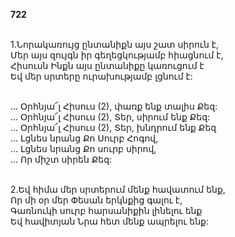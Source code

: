 **722**

\
1.Նորակառույց ընտանիքն այս շատ սիրուն է,\
Մեր այս զույգն իր գեղեցկությամբ հիացնում է,\
Հիսուսն Ինքն այս ընտանիքը կառուցում է\
Եվ մեր սրտերը ուրախությամբ լցնում է:

\
 ... Օրհնյա՜լ Հիսուս (2), փառք ենք տալիս Քեզ:\
 ... Օրհնյա՜լ Հիսուս (2), Տեր, սիրում ենք Քեզ:\
 ... Օրհնյա՜լ Հիսուս (2), Տեր, խնդրում ենք Քեզ\
 ... Լցնես նրանց Քո Սուրբ Հոգով,\
 ... Լցնես նրանց Քո սուրբ սիրով,\
 ... Որ միշտ սիրեն Քեզ:

\
2.Եվ հիմա մեր սրտերում մենք հավատում ենք,\
Որ մի օր մեր Փեսան երկնքից գալու է,\
Գառնուկի սուրբ հարսանիքին լինելու ենք\
Եվ հավիտյան Նրա հետ մենք ապրելու ենք:
